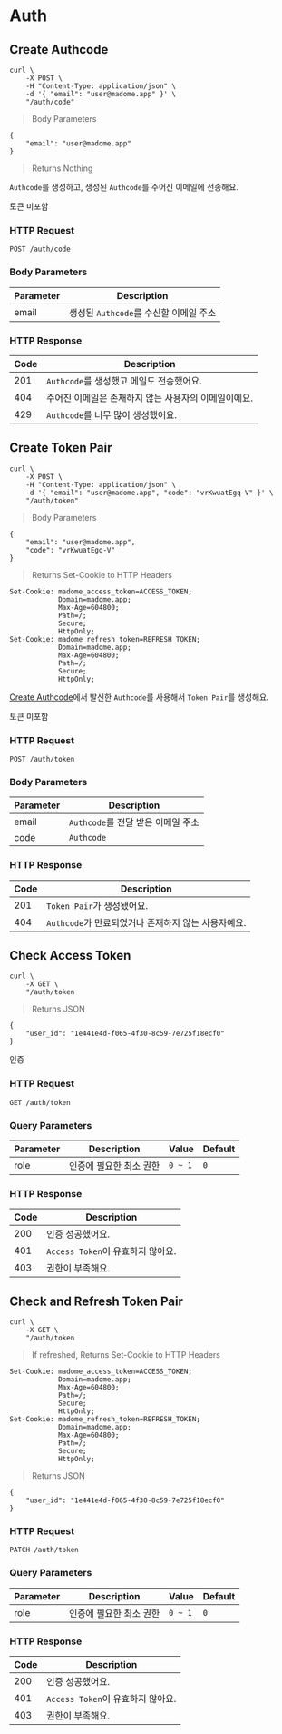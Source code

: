 # Auth

## Create Authcode

```shell
curl \
    -X POST \
    -H "Content-Type: application/json" \
    -d '{ "email": "user@madome.app" }' \
    "/auth/code"
```

> Body Parameters

```jsonc
{
    "email": "user@madome.app"
}
```

> Returns Nothing

`Authcode`를 생성하고, 생성된 `Authcode`를 주어진 이메일에 전송해요.

<aside class="notice">
토큰 미포함
</aside>

### HTTP Request

`POST /auth/code`

### Body Parameters

Parameter | Description
--------- | ----------
email     | 생성된 `Authcode`를 수신할 이메일 주소

### HTTP Response

Code | Description
---- | ----------
201  | `Authcode`를 생성했고 메일도 전송했어요.
404  | 주어진 이메일은 존재하지 않는 사용자의 이메일이에요.
429  | `Authcode`를 너무 많이 생성했어요.

## Create Token Pair

```shell
curl \
    -X POST \
    -H "Content-Type: application/json" \
    -d '{ "email": "user@madome.app", "code": "vrKwuatEgq-V" }' \
    "/auth/token"
```

> Body Parameters

```jsonc
{
    "email": "user@madome.app",
    "code": "vrKwuatEgq-V"
}
```

> Returns Set-Cookie to HTTP Headers

```text
Set-Cookie: madome_access_token=ACCESS_TOKEN;
            Domain=madome.app;
            Max-Age=604800;
            Path=/;
            Secure;
            HttpOnly;
Set-Cookie: madome_refresh_token=REFRESH_TOKEN;
            Domain=madome.app;
            Max-Age=604800;
            Path=/;
            Secure;
            HttpOnly;
```

[Create Authcode](#create-authcode)에서 발신한 `Authcode`를 사용해서 `Token Pair`를 생성해요.

<aside class="notice">
토큰 미포함
</aside>

### HTTP Request

`POST /auth/token`

### Body Parameters

Parameter | Description |
--------- | ----------- |
email     | `Authcode`를 전달 받은 이메일 주소 |
code      | `Authcode` |

### HTTP Response

Code | Description |
---- | ----------- |
201  | `Token Pair`가 생성됐어요. |
404  | `Authcode`가 만료되었거나 존재하지 않는 사용자예요. |

## Check Access Token

```shell
curl \
    -X GET \
    "/auth/token
```

> Returns JSON

```jsonc
{
    "user_id": "1e441e4d-f065-4f30-8c59-7e725f18ecf0"
}
```

인증

### HTTP Request

`GET /auth/token`

### Query Parameters

Parameter | Description | Value | Default |
--------- | ----------- | ----- | ------- |
role | 인증에 필요한 최소 권한 | `0 ~ 1` | `0` |

### HTTP Response

Code | Description |
---- | ----------- |
200  | 인증 성공했어요. |
401  | `Access Token`이 유효하지 않아요. |
403  | 권한이 부족해요. |

## Check and Refresh Token Pair

```shell
curl \
    -X GET \
    "/auth/token
```

> If refreshed, Returns Set-Cookie to HTTP Headers

```text
Set-Cookie: madome_access_token=ACCESS_TOKEN;
            Domain=madome.app;
            Max-Age=604800;
            Path=/;
            Secure;
            HttpOnly;
Set-Cookie: madome_refresh_token=REFRESH_TOKEN;
            Domain=madome.app;
            Max-Age=604800;
            Path=/;
            Secure;
            HttpOnly;
```

> Returns JSON

```jsonc
{
    "user_id": "1e441e4d-f065-4f30-8c59-7e725f18ecf0"
}
```

### HTTP Request

`PATCH /auth/token`

### Query Parameters

Parameter | Description | Value | Default |
--------- | ----------- | ----- | ------- |
role | 인증에 필요한 최소 권한 | `0 ~ 1` | `0` |

### HTTP Response

Code | Description |
---- | ----------- |
200  | 인증 성공했어요. |
401  | `Access Token`이 유효하지 않아요. |
403  | 권한이 부족해요. |

